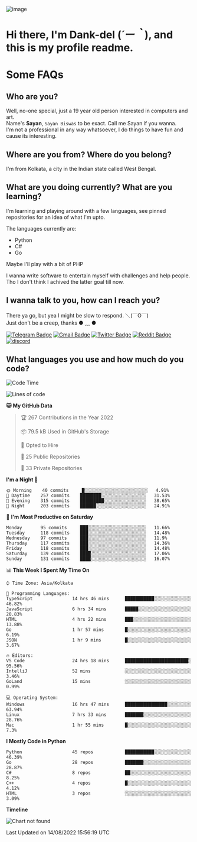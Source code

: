 ![image](https://user-images.githubusercontent.com/63096193/125182844-29f20800-e22f-11eb-8dc9-b0f2d29647bb.png)

# **Hi there, I'm Dank-del (*´ー｀*), and this is my profile readme.**
<!--  [![Profile views](https://gpvc.arturio.dev/dank-del)](https://github.com/dank-del) -->
# Some FAQs

## **Who are you?**

Well, no-one special, just a 19 year old person interested in computers and art. \
Name's **Sayan**, `Sayan Biswas` to be exact. Call me Sayan if you wanna. \
I'm not a professional in any way whatsoever, I do things to have fun and cause its interesting.

## **Where are you from? Where do you belong?**

I'm from Kolkata, a city in the Indian state called West Bengal.

## **What are you doing currently? What are you learning?**

I'm learning and playing around with a few languages, see pinned repositories for an idea of what I'm upto.

The languages currently are:

- Python
- C#
- Go

Maybe I'll play with a bit of PHP

I wanna write software to entertain myself with challenges and help people. \
Tho I don't think I achived the latter goal till now.

<!--## **Eww, I see a weeb profile.**

Can't help it, it's the best way to hide my face on this account
> Why do people hate weebs .-.

## **Cool, what more interests you?**

My interests are quite, weird. They're scattered all over the place. \
I've been fascinated by music and have studied it since the age of 6, I've performed on stage and on air but yeah now I've been away from that. I specialize in key instruments. \
Another thing that interests me is Media Production, aka, working with audio, video and broadcasting media.

> I just like art in general. also feeds the reason of me being obsessed with Japanese drawings (⋟ ﹏ ⋞)-->

## **I wanna talk to you, how can I reach you?**

There ya go, but yea I might be slow to respond. ＼(￣O￣) \
Just don't be a creep, thanks ● ﹏ ●

[![Telegram Badge](https://img.shields.io/badge/-dank_as_fuck-1ca0f1?style=flat-square&logo=telegram&logoColor=white&link=https://t.me/dank_as_fuck)](https://t.me/dank_as_fuck)
[![Gmail Badge](https://img.shields.io/badge/-chizuru@kanojo.tk-c14438?style=flat-square&logo=Gmail&logoColor=white&link=mailto:chizuru@kanojo.tk)](mailto:chizuru@kanojo.tk)
[![Twitter Badge](https://img.shields.io/twitter/follow/TheDankDel?style=social)](https://twitter.com/TheDankDel)
[![Reddit Badge](https://img.shields.io/reddit/user-karma/combined/dank_as_fuck_?style=social)](https://www.reddit.com/user/dank_as_fuck_/)
[![discord](https://discord-md-badge.vercel.app/api/shield/506536929152466945?style=social)](https://discordapp.com/users/506536929152466945)

## **What languages you use and how much do you code?**

<!--START_SECTION:waka-->
![Code Time](http://img.shields.io/badge/Code%20Time-679%20hrs%2057%20mins-blue)

![Lines of code](https://img.shields.io/badge/From%20Hello%20World%20I%27ve%20Written-797%20Thousand%20lines%20of%20code-blue)

**🐱 My GitHub Data** 

> 🏆 267 Contributions in the Year 2022
 > 
> 📦 79.5 kB Used in GitHub's Storage 
 > 
> 💼 Opted to Hire
 > 
> 📜 25 Public Repositories 
 > 
> 🔑 33 Private Repositories  
 > 
**I'm a Night 🦉** 

```text
🌞 Morning    40 commits     █░░░░░░░░░░░░░░░░░░░░░░░░   4.91% 
🌆 Daytime    257 commits    ████████░░░░░░░░░░░░░░░░░   31.53% 
🌃 Evening    315 commits    █████████░░░░░░░░░░░░░░░░   38.65% 
🌙 Night      203 commits    ██████░░░░░░░░░░░░░░░░░░░   24.91%

```
📅 **I'm Most Productive on Saturday** 

```text
Monday       95 commits     ███░░░░░░░░░░░░░░░░░░░░░░   11.66% 
Tuesday      118 commits    ███░░░░░░░░░░░░░░░░░░░░░░   14.48% 
Wednesday    97 commits     ███░░░░░░░░░░░░░░░░░░░░░░   11.9% 
Thursday     117 commits    ███░░░░░░░░░░░░░░░░░░░░░░   14.36% 
Friday       118 commits    ███░░░░░░░░░░░░░░░░░░░░░░   14.48% 
Saturday     139 commits    ████░░░░░░░░░░░░░░░░░░░░░   17.06% 
Sunday       131 commits    ████░░░░░░░░░░░░░░░░░░░░░   16.07%

```


📊 **This Week I Spent My Time On** 

```text
⌚︎ Time Zone: Asia/Kolkata

💬 Programming Languages: 
TypeScript               14 hrs 46 mins      ███████████░░░░░░░░░░░░░░   46.82% 
JavaScript               6 hrs 34 mins       █████░░░░░░░░░░░░░░░░░░░░   20.83% 
HTML                     4 hrs 22 mins       ███░░░░░░░░░░░░░░░░░░░░░░   13.88% 
Go                       1 hr 57 mins        █░░░░░░░░░░░░░░░░░░░░░░░░   6.19% 
JSON                     1 hr 9 mins         █░░░░░░░░░░░░░░░░░░░░░░░░   3.67%

🔥 Editors: 
VS Code                  24 hrs 18 mins      ████████████████████████░   95.56% 
IntelliJ                 52 mins             ░░░░░░░░░░░░░░░░░░░░░░░░░   3.46% 
GoLand                   15 mins             ░░░░░░░░░░░░░░░░░░░░░░░░░   0.99%

💻 Operating System: 
Windows                  16 hrs 47 mins      ████████████████░░░░░░░░░   63.94% 
Linux                    7 hrs 33 mins       ███████░░░░░░░░░░░░░░░░░░   28.76% 
Mac                      1 hr 55 mins        █░░░░░░░░░░░░░░░░░░░░░░░░   7.3%

```

**I Mostly Code in Python** 

```text
Python                   45 repos            ███████████░░░░░░░░░░░░░░   46.39% 
Go                       28 repos            ███████░░░░░░░░░░░░░░░░░░   28.87% 
C#                       8 repos             ██░░░░░░░░░░░░░░░░░░░░░░░   8.25% 
C++                      4 repos             █░░░░░░░░░░░░░░░░░░░░░░░░   4.12% 
HTML                     3 repos             ░░░░░░░░░░░░░░░░░░░░░░░░░   3.09%

```


**Timeline**

![Chart not found](https://raw.githubusercontent.com/Dank-del/Dank-del/main/charts/bar_graph.png) 


 Last Updated on 14/08/2022 15:56:19 UTC
<!--END_SECTION:waka-->

<!--## **Can I stalk your spotify?**

Um sure.

![OwO Spotify](https://spotify-recently-played-readme.vercel.app/api?user=31fdrsslnr7nvq4ytqwtw7c4rxfm&count=5)-->
